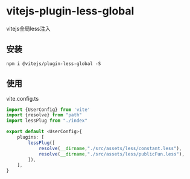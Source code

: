 # vitejs-plugin-less-global

vitejs全局less注入

## 安装

```
npm i @vitejs/plugin-less-global -S
```

## 使用

vite.config.ts

```typescript
import {UserConfig} from 'vite'
import {resolve} from "path"
import lessPlug from "./index"

export default <UserConfig>{
    plugins: [
        lessPlug([
            resolve(__dirname,"./src/assets/less/constant.less"),
            resolve(__dirname,"./src/assets/less/publicFun.less"),
        ]),
    ],
}
```
